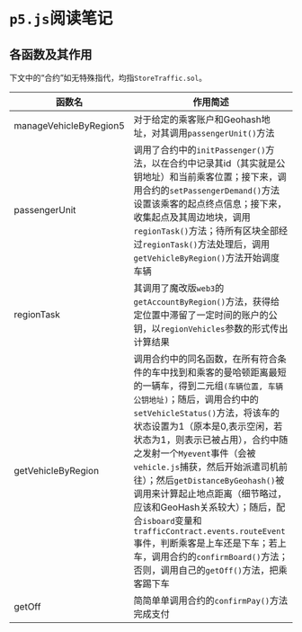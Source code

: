 # `p5.js`阅读笔记

## 各函数及其作用

下文中的“合约”如无特殊指代，均指`StoreTraffic.sol`。

| 函数名 | 作用简述 |
| --- | --- |
| manageVehicleByRegion5 | 对于给定的乘客账户和Geohash地址，对其调用`passengerUnit()`方法 |
| passengerUnit | 调用了合约中的`initPassenger()`方法，以在合约中记录其id（其实就是公钥地址）和当前乘客位置；接下来，调用合约的`setPassengerDemand()`方法设置该乘客的起点终点信息；接下来，收集起点及其周边地块，调用`regionTask()`方法；待所有区块全部经过`regionTask()`方法处理后，调用`getVehicleByRegion()`方法开始调度车辆 |
| regionTask | 其调用了魔改版`web3`的`getAccountByRegion()`方法，获得给定位置中滞留了一定时间的账户的公钥，以`regionVehicles`参数的形式传出计算结果 |
| getVehicleByRegion | 调用合约中的同名函数，在所有符合条件的车中找到和乘客的曼哈顿距离最短的一辆车，得到二元组`(车辆位置, 车辆公钥地址)`；随后，调用合约中的`setVehicleStatus()`方法，将该车的状态设置为1（原本是0,表示空闲，若状态为1，则表示已被占用），合约中随之发射一个`Myevent`事件（会被`vehicle.js`捕获，然后开始派遣司机前往）；然后`getDistanceByGeohash()`被调用来计算起止地点距离（细节略过，应该和GeoHash关系较大）；随后，配合`isboard`变量和`trafficContract.events.routeEvent`事件，判断乘客是上车还是下车；若上车，调用合约的`confirmBoard()`方法；否则，调用自己的`getOff()`方法，把乘客踢下车 |
| getOff| 简简单单调用合约的`confirmPay()`方法完成支付 |